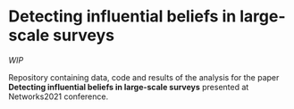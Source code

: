 # Detecting influential beliefs in large-scale surveys

*WIP* 

Repository containing data, code and results of the analysis for the paper **Detecting influential beliefs in large-scale surveys** presented at Networks2021 conference.
